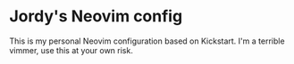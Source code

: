 # Jordy's Neovim config

This is my personal Neovim configuration based on Kickstart. I'm a terrible vimmer, use this at your own risk.
